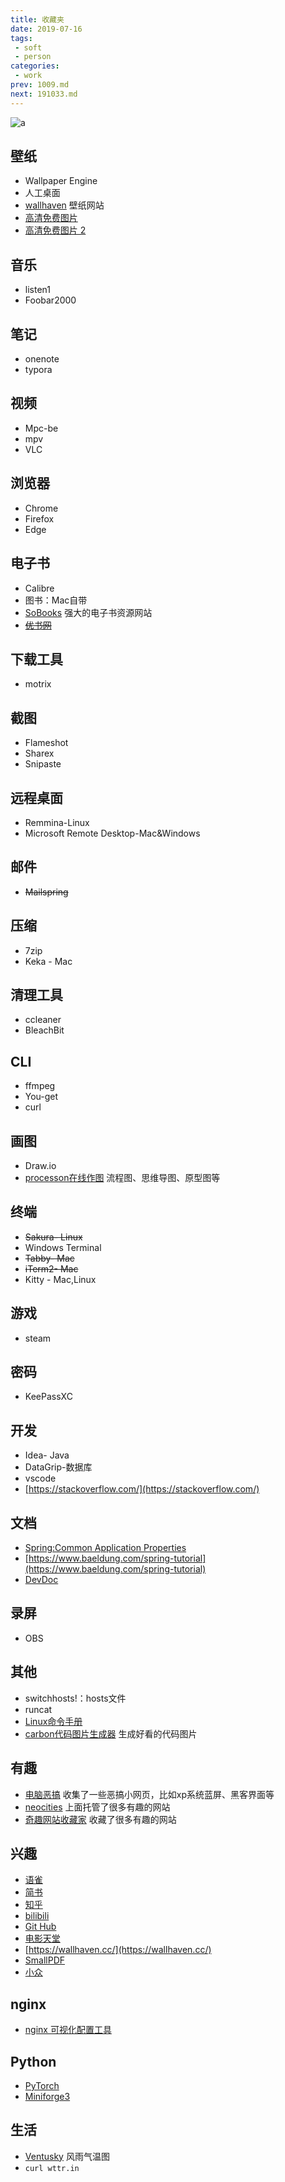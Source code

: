 ```yaml
---
title: 收藏夹
date: 2019-07-16
tags:
 - soft
 - person
categories:
 - work
prev: 1009.md
next: 191033.md
---
```

![a](https://fastly.jsdelivr.net/gh/qbmzc/images/2021/202111111345624.png)

<!-- more -->



## 壁纸

- Wallpaper Engine
- 人工桌面
- [wallhaven](https://alpha.wallhaven.cc/) 壁纸网站
- [高清免费图片](https://www.pexels.com/)
- [高清免费图片 2](https://unsplash.com/)

## 音乐

- listen1
- Foobar2000

## 笔记

- onenote
- typora

## 视频

- Mpc-be
- mpv
- VLC

## 浏览器

- Chrome
- Firefox
- Edge

## 电子书

- Calibre
- 图书：Mac自带
- [SoBooks](https://sobooks.cc/) 强大的电子书资源网站
- ~~[优书网](https://www.yousuu.com/)~~

## 下载工具

- motrix

## 截图

- Flameshot
- Sharex
- Snipaste

## 远程桌面

- Remmina-Linux
- Microsoft Remote Desktop-Mac&Windows

## 邮件

- ~~Mailspring~~

## 压缩

- 7zip
- Keka - Mac
## 清理工具

- ccleaner
- BleachBit

## CLI

- ffmpeg
- You-get
- curl

## 画图

- Draw.io
- [processon在线作图](https://www.processon.com/) 流程图、思维导图、原型图等


## 终端

- ~~Sakura- Linux~~
- Windows Terminal
- ~~Tabby- Mac~~
- ~~iTerm2- Mac~~
- Kitty - Mac,Linux

## 游戏

- steam

## 密码

* KeePassXC

## 开发

- Idea- Java
- DataGrip-数据库
- vscode
- [https://stackoverflow.com/](https://stackoverflow.com/)

## 文档

- [Spring:Common Application Properties](https://docs.spring.io/spring-boot/docs/current/reference/html/application-properties.html#appendix.application-properties.web)
- [https://www.baeldung.com/spring-tutorial](https://www.baeldung.com/spring-tutorial)
- [DevDoc](https://devdocs.io/)

## 录屏

- OBS

## 其他

* switchhosts!：hosts文件
* runcat
* [Linux命令手册](https://ipcmen.com/)
* [carbon代码图片生成器](https://carbon.now.sh/) 生成好看的代码图片

## 有趣
- [电脑恶搞](https://pranx.com/) 收集了一些恶搞小网页，比如xp系统蓝屏、黑客界面等
- [neocities](https://neocities.org/browse) 上面托管了很多有趣的网站
- [奇趣网站收藏家](https://fuun.fun/) 收藏了很多有趣的网站

## 兴趣

* [语雀](https://www.yuque.com/congco)
* [简书](https://www.jianshu.com/u/1fa980d5267b)
* [知乎](https://www.zhihu.com/people/failinsnow/activities)
* [bilibili](https://space.bilibili.com/13266694)
* [Git Hub](https://github.com/qbmzc)
* [电影天堂](https://www.dygod.net/)
* [https://wallhaven.cc/](https://wallhaven.cc/)
* [SmallPDF](https://smallpdf.com/cn/)
* [小众](https://www.appinn.com/)

## nginx
- [nginx 可视化配置工具](https://www.digitalocean.com/community/tools/nginx?global.app.lang=zhCN)

## Python

- [PyTorch](https://pytorch-cn.readthedocs.io/zh/latest/)
- [Miniforge3](https://github.com/conda-forge/miniforge)

## 生活

- [Ventusky](https://www.ventusky.com/) 风雨气温图
- `curl wttr.in`

